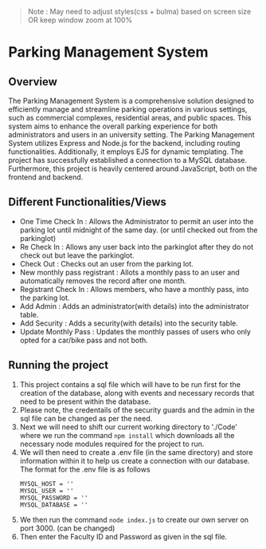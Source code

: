 > Note : May need to adjust styles(css + bulma) based on screen size OR keep window zoom at 100%


# Parking Management System

## Overview
The Parking Management System is a comprehensive solution designed to efficiently manage and streamline parking operations in various settings, 
such as commercial complexes, residential areas, and public spaces. This system aims to enhance the overall parking experience for both administrators and users in an university setting.
The Parking Management System utilizes Express and Node.js for the backend, including routing functionalities. Additionally, it employs EJS for dynamic templating. The project has successfully 
established a connection to a MySQL database. Furthermore, this project is heavily centered around JavaScript, both on the frontend and backend.

## Different Functionalities/Views
- One Time Check In : Allows the Administrator to permit an user into the parking lot until midnight of the same day. (or until checked out from the parkinglot)
- Re Check In : Allows any user back into the parkinglot after they do not check out but leave the parkinglot.
- Check Out : Checks out an user from the parking lot.
- New monthly pass registrant : Allots a monthly pass to an user and automatically removes the record after one month.
- Registrant Check In : Allows members, who have a monthly pass, into the parking lot.
- Add Admin : Adds an administrator(with details) into the administrator table.
- Add Security : Adds a security(with details) into the security table.
- Update Monthly Pass : Updates the monthly passes of users who only opted for a car/bike pass and not both.

## Running the project
1. This project contains a sql file which will have to be run first for the creation of the database, along with events and necessary records that need to be present within the database.
1. Please note, the credentails of the security guards and the admin in the sql file can be changed as per the need.
1. Next we will need to shift our current working directory to './Code' where we run the command ```npm install``` which downloads all the necessary node modules required for the project to run.
1. We will then need to create a .env file (in the same directory) and store information within it to help us create a connection with our database. The format for the .env file is as follows
   ```
   MYSQL_HOST = ''
   MYSQL_USER = ''
   MYSQL_PASSWORD = ''
   MYSQL_DATABASE = ''
   ```
1. We then run the command ```node index.js``` to create our own server on port 3000. (can be changed)
1. Then enter the Faculty ID and Password as given in the sql file.
